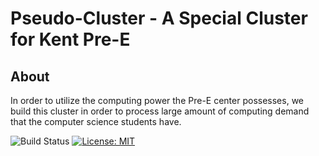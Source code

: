 # Pseudo-Cluster - A Special Cluster for Kent Pre-E

## About

In order to utilize the computing power the Pre-E center possesses, we build this cluster in order to process large amount of computing demand that the computer science students have.

![Build Status](https://travis-ci.org/jiajunmao/Pseudo-Cluster.svg?branch=master)        [![License: MIT](https://img.shields.io/badge/License-MIT-yellow.svg)](https://github.com/Kent-AI-Laboratory/Pseudo-Cluster/blob/master/LICENSE)

